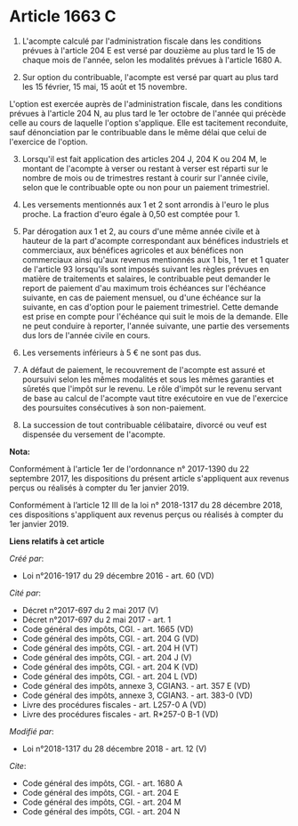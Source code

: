# Article 1663 C

1. L'acompte calculé par l'administration fiscale dans les conditions prévues à l'article 204 E est versé par douzième au
plus tard le 15 de chaque mois de l'année, selon les modalités prévues à l'article 1680 A.

2. Sur option du contribuable, l'acompte est versé par quart au plus tard les 15 février, 15 mai, 15 août et 15 novembre.

L'option est exercée auprès de l'administration fiscale, dans les conditions prévues à l'article 204 N, au plus tard le 1er
octobre de l'année qui précède celle au cours de laquelle l'option s'applique. Elle est tacitement reconduite, sauf
dénonciation par le contribuable dans le même délai que celui de l'exercice de l'option.

3. Lorsqu'il est fait application des articles 204 J, 204 K ou 204 M, le montant de l'acompte à verser ou restant à verser
est réparti sur le nombre de mois ou de trimestres restant à courir sur l'année civile, selon que le contribuable opte ou non
pour un paiement trimestriel.

4. Les versements mentionnés aux 1 et 2 sont arrondis à l'euro le plus proche. La fraction d'euro égale à 0,50 est comptée
pour 1.

5. Par dérogation aux 1 et 2, au cours d'une même année civile et à hauteur de la part d'acompte correspondant aux bénéfices
industriels et commerciaux, aux bénéfices agricoles et aux bénéfices non commerciaux ainsi qu'aux revenus mentionnés aux 1
bis, 1 ter et 1 quater de l'article 93 lorsqu'ils sont imposés suivant les règles prévues en matière de traitements et
salaires, le contribuable peut demander le report de paiement d'au maximum trois échéances sur l'échéance suivante, en cas de
paiement mensuel, ou d'une échéance sur la suivante, en cas d'option pour le paiement trimestriel. Cette demande est prise en
compte pour l'échéance qui suit le mois de la demande. Elle ne peut conduire à reporter, l'année suivante, une partie des
versements dus lors de l'année civile en cours.

6. Les versements inférieurs à 5 € ne sont pas dus.

7. A défaut de paiement, le recouvrement de l'acompte est assuré et poursuivi selon les mêmes modalités et sous les mêmes
garanties et sûretés que l'impôt sur le revenu. Le rôle d'impôt sur le revenu servant de base au calcul de l'acompte vaut
titre exécutoire en vue de l'exercice des poursuites consécutives à son non-paiement.

8. La succession de tout contribuable célibataire, divorcé ou veuf est dispensée du versement de l'acompte.

**Nota:**

Conformément à l'article 1er de l'ordonnance n° 2017-1390 du 22 septembre 2017, les dispositions du présent article
s'appliquent aux revenus perçus ou réalisés à compter du 1er janvier 2019.

Conformément à l’article 12 III de la loi n° 2018-1317 du 28 décembre 2018, ces dispositions s'appliquent aux revenus perçus
ou réalisés à compter du 1er janvier 2019.

**Liens relatifs à cet article**

_Créé par_:

  - Loi n°2016-1917 du 29 décembre 2016 - art. 60 (VD)

_Cité par_:

  - Décret n°2017-697 du 2 mai 2017 (V)
  - Décret n°2017-697 du 2 mai 2017 - art. 1
  - Code général des impôts, CGI. - art. 1665 (VD)
  - Code général des impôts, CGI. - art. 204 G (VD)
  - Code général des impôts, CGI. - art. 204 H (VT)
  - Code général des impôts, CGI. - art. 204 J (V)
  - Code général des impôts, CGI. - art. 204 K (VD)
  - Code général des impôts, CGI. - art. 204 L (VD)
  - Code général des impôts, annexe 3, CGIAN3. - art. 357 E (VD)
  - Code général des impôts, annexe 3, CGIAN3. - art. 383-0 (VD)
  - Livre des procédures fiscales - art. L257-0 A (VD)
  - Livre des procédures fiscales - art. R*257-0 B-1 (VD)

_Modifié par_:

  - Loi n°2018-1317 du 28 décembre 2018 - art. 12 (V)

_Cite_:

  - Code général des impôts, CGI. - art. 1680 A
  - Code général des impôts, CGI. - art. 204 E
  - Code général des impôts, CGI. - art. 204 M
  - Code général des impôts, CGI. - art. 204 N
